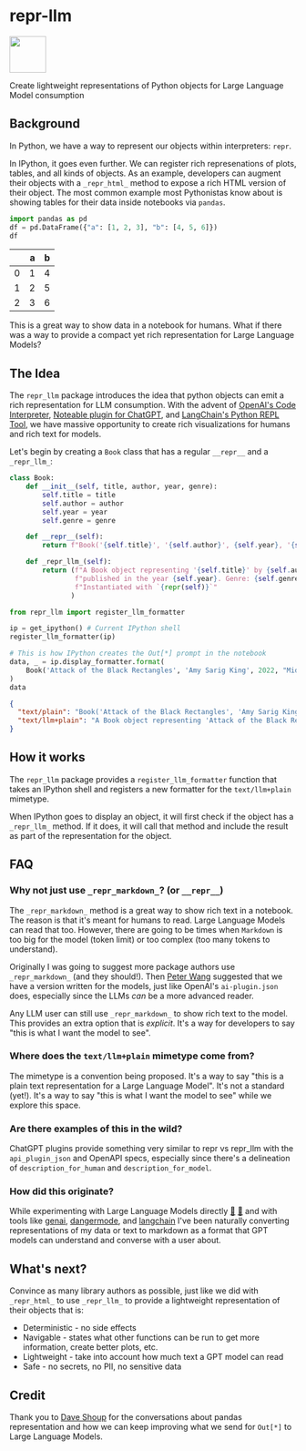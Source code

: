 # repr-llm

<img src="https://github.com/rgbkrk/repr_llm/assets/836375/f1b8b252-7e70-4897-bfbf-e87d48bb46bd" height="64px" />

Create lightweight representations of Python objects for Large Language Model consumption

## Background

In Python, we have a way to represent our objects within interpreters: `repr`.

In IPython, it goes even further. We can register rich represenations of plots, tables, and all kinds of objects. As an example, developers can augment their objects with a `_repr_html_` method to expose a rich HTML version of their object. The most common example most Pythonistas know about is showing tables for their data inside notebooks via `pandas`.

```python
import pandas as pd
df = pd.DataFrame({"a": [1, 2, 3], "b": [4, 5, 6]})
df
```

|     |   a |   b |
| --: | --: | --: |
|   0 |   1 |   4 |
|   1 |   2 |   5 |
|   2 |   3 |   6 |

This is a great way to show data in a notebook for humans. What if there was a way to provide a compact yet rich representation for Large Language Models?

## The Idea

The `repr_llm` package introduces the idea that python objects can emit a rich representation for LLM consumption. With the advent of [OpenAI's Code Interpreter](https://openai.com/blog/chatgpt-plugins#code-interpreter), [Noteable plugin for ChatGPT](https://noteable.io/chatgpt-plugin-for-notebook/), and [LangChain's Python REPL Tool](https://github.com/hwchase17/langchain/blob/fcb3a647997c6275e3d341abb032e5106ea39cac/langchain/tools/python/tool.py#L42C1-L42C1), we have massive opportunity to create rich visualizations for humans and rich text for models.

Let's begin by creating a `Book` class that has a regular `__repr__` and a `_repr_llm_`:

```python
class Book:
    def __init__(self, title, author, year, genre):
        self.title = title
        self.author = author
        self.year = year
        self.genre = genre

    def __repr__(self):
        return f"Book('{self.title}', '{self.author}', {self.year}, '{self.genre}')"

    def _repr_llm_(self):
        return (f"A Book object representing '{self.title}' by {self.author}, "
                f"published in the year {self.year}. Genre: {self.genre}. "
                f"Instantiated with `{repr(self)}`"
               )

from repr_llm import register_llm_formatter

ip = get_ipython() # Current IPython shell
register_llm_formatter(ip)

# This is how IPython creates the Out[*] prompt in the notebook
data, _ = ip.display_formatter.format(
    Book('Attack of the Black Rectangles', 'Amy Sarig King', 2022, "Middle Grade")
)
data
```

```json
{
  "text/plain": "Book('Attack of the Black Rectangles', 'Amy Sarig King', 2022, 'Middle Grade')",
  "text/llm+plain": "A Book object representing 'Attack of the Black Rectangles' by Amy Sarig King, published in the year 2022. Genre: Middle Grade. Instantiated with `Book('Attack of the Black Rectangles', 'Amy Sarig King', 2022, 'Middle Grade')`"
}
```

## How it works

The `repr_llm` package provides a `register_llm_formatter` function that takes an IPython shell and registers a new formatter for the `text/llm+plain` mimetype.

When IPython goes to display an object, it will first check if the object has a `_repr_llm_` method. If it does, it will call that method and include the result as part of the representation for the object.

## FAQ

### Why not just use `_repr_markdown_`? (or `__repr__`)

The `_repr_markdown_` method is a great way to show rich text in a notebook. The reason is that it's meant for humans to read. Large Language Models can read that too. However, there are going to be times when `Markdown` is too big for the model (token limit) or too complex (too many tokens to understand).

Originally I was going to suggest more package authors use `_repr_markdown_` (and they should!). Then [Peter Wang](https://github.com/pzwang) suggested that we have a version written for the models, just like OpenAI's `ai-plugin.json` does, especially since the LLMs _can_ be a more advanced reader.

Any LLM user can still use `_repr_markdown_` to show rich text to the model. This provides an extra option that is _explicit_. It's a way for developers to say "this is what I want the model to see".

### Where does the `text/llm+plain` mimetype come from?

The mimetype is a convention being proposed. It's a way to say "this is a plain text representation for a Large Language Model". It's not a standard (yet!). It's a way to say "this is what I want the model to see" while we explore this space.

### Are there examples of this in the wild?

ChatGPT plugins provide something very similar to repr vs repr_llm with the `api_plugin_json` and OpenAPI specs, especially since there's a delineation of `description_for_human` and `description_for_model`.

### How did this originate?

While experimenting with Large Language Models directly [💬](https://platform.openai.com/docs/api-reference/chat/create) [🤗](https://huggingface.co/) and with tools like [genai](https://github.com/noteable-io/genai), [dangermode](https://github.com/rgbkrk/dangermode), and [langchain](https://github.com/hwchase17/langchain) I've been naturally converting representations of my data or text to markdown as a format that GPT models can understand and converse with a user about.

## What's next?

Convince as many library authors as possible, just like we did with `_repr_html_` to use `_repr_llm_` to provide a lightweight representation of their objects that is:

- Deterministic - no side effects
- Navigable - states what other functions can be run to get more information, create better plots, etc.
- Lightweight - take into account how much text a GPT model can read
- Safe - no secrets, no PII, no sensitive data

## Credit

Thank you to [Dave Shoup](https://github.com/shouples) for the conversations about pandas representation and how we can keep improving what we send for `Out[*]` to Large Language Models.
